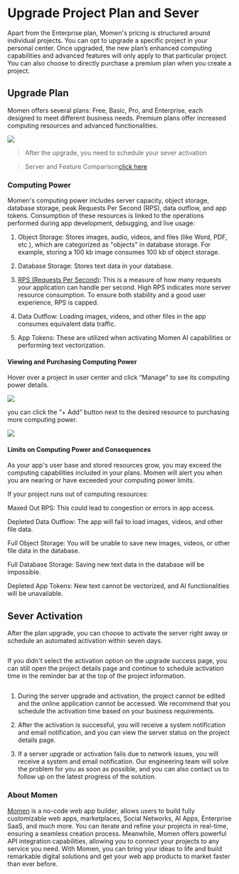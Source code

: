 # Upgrade Project Plan and Sever

Apart from the Enterprise plan, Momen's pricing is structured around individual projects. You can opt to upgrade a specific project in your personal center. Once upgraded, the new plan’s enhanced computing capabilities and advanced features will only apply to that particular project. You can also choose to directly purchase a premium plan when you create a project.

## Upgrade Plan

Momen offers several plans: Free, Basic, Pro, and Enterprise, each designed to meet different business needs. Premium plans offer increased computing resources and advanced functionalities.

![](<../.gitbook/assets/0 (1).png>)

> After the upgrade, you need to schedule your sever activation

> Server and Feature Comparison[click here](https://momen.app/pricing)

### Computing Power
Momen's computing power includes server capacity, object storage, database storage, peak Requests Per Second (RPS), data outflow, and app tokens. Consumption of these resources is linked to the operations performed during app development, debugging, and live usage:

1. Object Storage: Stores images, audio, videos, and files (like Word, PDF, etc.), which are categorized as "objects" in database storage. For example, storing a 100 kb image consumes 100 kb of object storage.

2. Database Storage: Stores text data in your database.

3. [RPS (Requests Per Second)](rps.md): This is a measure of how many requests your application can handle per second. High RPS indicates more server resource consumption. To ensure both stability and a good user experience, RPS is capped.

4. Data Outflow: Loading images, videos, and other files in the app consumes equivalent data traffic.

5. App Tokens: These are utilized when activating Momen AI capabilities or performing text vectorization.

#### Viewing and Purchasing Computing Power

Hover over a project in user center and click “Manage” to see its computing power details.

![](<../.gitbook/assets/2 (1) (1).png>)


you can click the “+ Add” button next to the desired resource to purchasing more computing power.

![](<../.gitbook/assets/4 (1).png>)

#### Limits on Computing Power and Consequences

As your app's user base and stored resources grow, you may exceed the computing capabilities included in your plans. Momen will alert you when you are nearing or have exceeded your computing power limits.

If your project runs out of computing resources:

Maxed Out RPS: This could lead to congestion or errors in app access.

Depleted Data Outflow: The app will fail to load images, videos, and other file data.

Full Object Storage: You will be unable to save new images, videos, or other file data in the database.

Full Database Storage: Saving new text data in the database will be impossible.

Depleted App Tokens: New text cannot be vectorized, and AI functionalities will be unavailable.


## Sever Activation

After the plan upgrade, you can choose to activate the server right away or schedule an automated activation within seven days.

<figure><img src="../.gitbook/assets/截屏2024-04-25 12.41.02.png" alt=""><figcaption></figcaption></figure>

If you didn't select the activation option on the upgrade success page, you can still open the project details page and continue to schedule activation time in the reminder bar at the top of the project information.

<figure><img src="../.gitbook/assets/截屏2024-04-28 16.35.42.png" alt=""><figcaption></figcaption></figure>

1. During the server upgrade and activation, the project cannot be edited and the online application cannot be accessed. We recommend that you schedule the activation time based on your business requirements.

2. After the activation is successful, you will receive a system notification and email notification, and you can view the server status on the project details page.

3. If a server upgrade or activation fails due to network issues, you will receive a system and email notification. Our engineering team will solve the problem for you as soon as possible, and you can also contact us to follow up on the latest progress of the solution.


### **About Momen**

[Momen](https://momen.app/?channel=blog-about) is a no-code web app builder, allows users to build fully customizable web apps, marketplaces, Social Networks, AI Apps, Enterprise SaaS, and much more. You can iterate and refine your projects in real-time, ensuring a seamless creation process. Meanwhile, Momen offers powerful API integration capabilities, allowing you to connect your projects to any service you need. With Momen, you can bring your ideas to life and build remarkable digital solutions and get your web app products to market faster than ever before.
